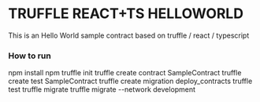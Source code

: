 # TRUFFLE REACT+TS HELLOWORLD

This is an Hello World sample contract based on truffle / react / typescript

### How to run
npm install
npm 
truffle init
truffle create contract SampleContract
truffle create test SampleContract
truffle create migration deploy_contracts
truffle test
truffle migrate
truffle migrate --network development
